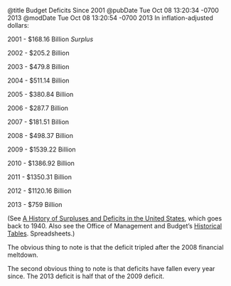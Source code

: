 @title Budget Deficits Since 2001
@pubDate Tue Oct 08 13:20:34 -0700 2013
@modDate Tue Oct 08 13:20:54 -0700 2013
In inflation-adjusted dollars:

2001 - $168.16 Billion <em>Surplus</em>

2002 - $205.2 Billion

2003 - $479.8 Billion

2004 - $511.14 Billion

2005 - $380.84 Billion

2006 - $287.7 Billion

2007 - $181.51 Billion

2008 - $498.37 Billion

2009 - $1539.22 Billion

2010 - $1386.92 Billion

2011 - $1350.31 Billion

2012 - $1120.16 Billion

2013 - $759 Billion

(See <a href="http://www.davemanuel.com/history-of-deficits-and-surpluses-in-the-united-states.php">A History of Surpluses and Deficits in the United States</a>, which goes back to 1940. Also see the Office of Management and Budget’s <a href="http://www.whitehouse.gov/omb/budget/Historicals/">Historical Tables</a>. Spreadsheets.)

The obvious thing to note is that the deficit tripled after the 2008 financial meltdown.

The second obvious thing to note is that deficits have fallen every year since. The 2013 deficit is half that of the 2009 deficit.
